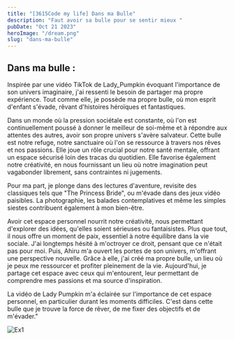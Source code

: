```yaml
---
title: "[3615Code my life] Dans ma Bulle"
description: "Faut avoir sa bulle pour se sentir mieux "
pubDate: "Oct 21 2023"
heroImage: "/dream.png"
slug: "dans-ma-bulle"
---
```


## Dans ma bulle :

Inspirée par une vidéo TikTok de Lady_Pumpkin évoquant l'importance de son univers imaginaire, j'ai ressenti le besoin de partager ma propre expérience. Tout comme elle, je possède ma propre bulle, où mon esprit d'enfant s'évade, rêvant d'histoires héroïques et fantastiques.

Dans un monde où la pression sociétale est constante, où l'on est continuellement poussé à donner le meilleur de soi-même et à répondre aux attentes des autres, avoir son propre univers s'avère salvateur. Cette bulle est notre refuge, notre sanctuaire où l'on se ressource à travers nos rêves et nos passions. Elle joue un rôle crucial pour notre santé mentale, offrant un espace sécurisé loin des tracas du quotidien. Elle favorise également notre créativité, en nous fournissant un lieu où notre imagination peut vagabonder librement, sans contraintes ni jugements.

Pour ma part, je plonge dans des lectures d'aventure, revisite des classiques tels que "The Princess Bride", ou m'évade dans des jeux vidéo paisibles. La photographie, les balades contemplatives et même les simples siestes contribuent également à mon bien-être.

Avoir cet espace personnel nourrit notre créativité, nous permettant d'explorer des idées, qu'elles soient sérieuses ou fantaisistes. Plus que tout, il nous offre un moment de paix, essentiel à notre équilibre dans la vie sociale. J'ai longtemps hésité à m'octroyer ce droit, pensant que ce n'était pas pour moi. Puis, Ahiru m'a ouvert les portes de son univers, m'offrant une perspective nouvelle. Grâce à elle, j'ai créé ma propre bulle, un lieu où je peux me ressourcer et profiter pleinement de la vie. Aujourd'hui, je partage cet espace avec ceux qui m'entourent, leur permettant de comprendre mes passions et ma source d'inspiration.

La vidéo de Lady Pumpkin m'a éclairée sur l'importance de cet espace personnel, en particulier durant les moments difficiles. C'est dans cette bulle que je trouve la force de rêver, de me fixer des objectifs et de m'évader."

![Ex1](https://i.ibb.co/wK0LSpQ/DALL-E-2023-10-21-17-31-49-High-quality-drawing-of-a-chestnut-haired-man-and-a-French-woman-with-bri.png)
